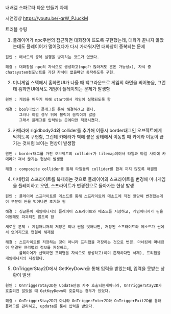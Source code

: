 내배캠 스파르타 타운 만들기 과제

시연영상
https://youtu.be/-qrW_PJuckM

트러블 슈팅
  1. 플레이어가 npc주변의 접근하면 대화창이 뜨도록 구현했는데, 대화가 끝나지 않았는데도 플레이어가 멀어졌다가 다시 가까워지면 대화창이 중복되는 문제
     
    원인 : 메서드의 중복 실행을 방지하는 코드가 없었다.
    
    해결 : 대화창을 npc의 자식으로 생성하고(npc가 많아져도 혼돈 가능성x), 자식 중 chatsystem컴포넌트를 가진 자식이 없을때만 동작하도록 구현.

  2. 미니게임 스택에서 홈화면UI가 나올 때 백그라운드로 게임의 화면을 띄어놓음, 그런데 홈화면UI에서도 게임이 플레이되는 문제가 발생함

    원인 : 게임을 띄우기 위해 start에서 게임이 실행되도록 함
    
    해결 : bool타입의 플래그를 통해 해결하려고 했다.
          그러나 이럴 경우 뒤에 블럭이 움직이지 않음
          그래서 플래그를 입력받는 곳에다만 적용시켰다.

  3. 카메라에 rigidbody2d와 collider를 추가해 이동시 border태그인 오브젝트에게 막히도록 구현함,
     그런데 카메라가 벽에 붙은 상태에서 이동할 때 카메라 이동이 끊기는 것처럼 보이는 현상이 발생함

    원인 : border태그를 가진 오브젝트의 collider가 tilemap이여서 타일과 타일 사이에 카메라가 껴서 끊기는 현상이 발생함
    
    해결 : composite collider를 통해 타일들의 collider를 합쳐 끼지 않도록 해결함

  4. 마네킹의 스프라이트를 복제하는 것으로 플레이어의 스프라이트을 변경해 미니게임을 플레이하고 오면, 
     스프라이트가 변경전으로 돌아가는 현상 발생

    원인 : 플레이어 스프라이트를 메소드를 통해 스프라이트와 메소드에 직접 할당해 변경했는데 이 부분이 씬을 벗어나면 초기화 됨
    
    해결 : 싱글톤이 게임매니저의 플레이어 스프라이트와 메소드를 저장하고, 게임매니저가 씬을 이동해도 파괴되진 않도록 함
    
    새로운 문제 : 게임매니저의 저장은 되나 씬을 벗어나면, 저장된 스프라이트와 메소드가 씬에서 없어지므로 연결이 해제됨
    
    해결 : 스프라이트를 저장하는 것이 아니라 프리팹을 저장하는 것으로 변경. 마네킹에 마네킹이 연결된 프리팹의 정보를 저장하고, 
          플레이어가 선택하면 프리팹을 자식으로 생성하고(이미 존재하다면 삭제), 프리팹을 게임매니저의 저장했다.
  
  5. OnTriggerStay2D에서 GetKeyDown을 통해 입력을 받았는데, 입력을 못받는 상황이 발생

    원인 : OnTriggerStay2D는 Update만큼 자주 호출되는게아니라, OnTriggerStay2D가 호출되진 않았을 때 GetKeyDown이 호출되는 경우가 있었다.
    
    해결 : OnTriggerStay2D기 아니라 OnTriggerEnter2D와 OnTriggerExit2D를 통해 플래그를 관리하고, update를 통해 입력을 받았다.

